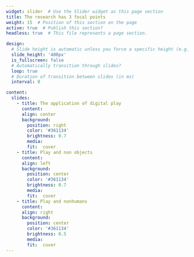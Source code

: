 ```yaml
---
widget: slider  # Use the Slider widget as this page section
title: The research has 3 focal points
weight: 15  # Position of this section on the page
active: true  # Publish this section?
headless: true  # This file represents a page section.

design:
  # Slide height is automatic unless you force a specific height (e.g. '400px')
  slide_height: '400px'
  is_fullscreen: false
  # Automatically transition through slides?
  loop: true
  # Duration of transition between slides (in ms)
  interval: 0

content:
  slides:
    - title: The application of digital play
      content: 
      align: center
      background:
        position: right
        color: '#361134'
        brightness: 0.7
        media: 
        fit:  cover
    - title: Play and non objects
      content: 
      align: left
      background:
        position: center
        color: '#361134'
        brightness: 0.7
        media: 
        fit:  cover
    - title: Play and nonhumans
      content: 
      align: right
      background:
        position: center
        color: '#361134'
        brightness: 0.5
        media: 
        fit:  cover
---
```

